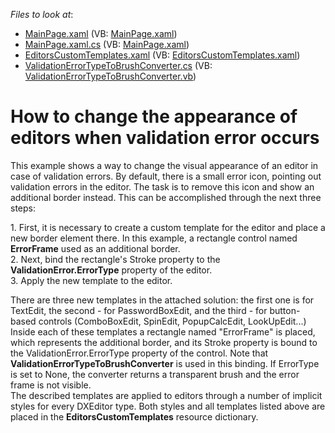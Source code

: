 <!-- default file list -->
*Files to look at*:

* [MainPage.xaml](./CS/SLCustomValidationErrorPresenter/MainPage.xaml) (VB: [MainPage.xaml](./VB/SLCustomValidationErrorPresenter/MainPage.xaml))
* [MainPage.xaml.cs](./CS/SLCustomValidationErrorPresenter/MainPage.xaml.cs) (VB: [MainPage.xaml](./VB/SLCustomValidationErrorPresenter/MainPage.xaml))
* [EditorsCustomTemplates.xaml](./CS/SLCustomValidationErrorPresenter/Themes/EditorsCustomTemplates.xaml) (VB: [EditorsCustomTemplates.xaml](./VB/SLCustomValidationErrorPresenter/Themes/EditorsCustomTemplates.xaml))
* [ValidationErrorTypeToBrushConverter.cs](./CS/SLCustomValidationErrorPresenter/ValidationErrorTypeToBrushConverter.cs) (VB: [ValidationErrorTypeToBrushConverter.vb](./VB/SLCustomValidationErrorPresenter/ValidationErrorTypeToBrushConverter.vb))
<!-- default file list end -->
# How to change the appearance of editors when validation error occurs


<p>This example shows a way to change the visual appearance of an editor in case of validation errors. By default, there is a small error icon, pointing out validation errors in the editor. The task is to remove this icon and show an additional border instead. This can be accomplished through the next three steps:</p><p>1. First, it is necessary to create a custom template for the editor and place a new border element there. In this example, a rectangle control named <strong>ErrorFrame</strong> used as an additional border.<br />
2. Next, bind the rectangle's Stroke property to the <strong>ValidationError.ErrorType</strong> property of the editor.<br />
3. Apply the new template to the editor.</p><p>There are three new templates in the attached solution: the first one is for TextEdit, the second - for PasswordBoxEdit, and the third - for button-based controls (ComboBoxEdit, SpinEdit, PopupCalcEdit, LookUpEdit...) Inside each of these templates a rectangle named "ErrorFrame" is placed, which represents the additional border, and its Stroke property is bound to the ValidationError.ErrorType property of the control. Note that <strong>ValidationErrorTypeToBrushConverter</strong> is used in this binding. If ErrorType is set to None, the converter returns a transparent brush and the error frame is not visible.<br />
The described templates are applied to editors through a number of implicit styles for every DXEditor type. Both styles and all templates listed above are placed in the <strong>EditorsCustomTemplates</strong> resource dictionary.</p>

<br/>



